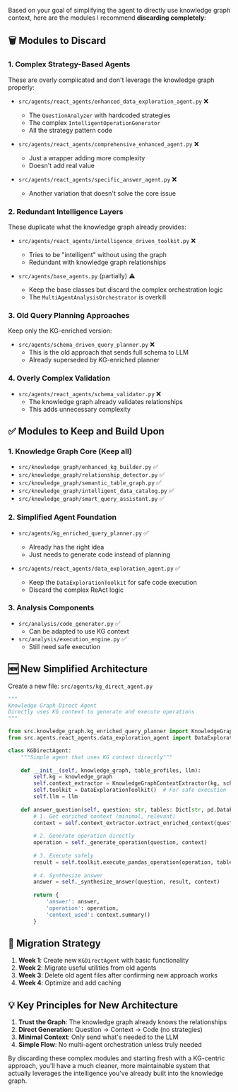 Based on your goal of simplifying the agent to directly use knowledge graph context, here are the modules I recommend **discarding completely**:

## 🗑️ Modules to Discard

### 1. **Complex Strategy-Based Agents**
These are overly complicated and don't leverage the knowledge graph properly:

- `src/agents/react_agents/enhanced_data_exploration_agent.py` ❌
  - The `QuestionAnalyzer` with hardcoded strategies
  - The complex `IntelligentOperationGenerator` 
  - All the strategy pattern code

- `src/agents/react_agents/comprehensive_enhanced_agent.py` ❌
  - Just a wrapper adding more complexity
  - Doesn't add real value

- `src/agents/react_agents/specific_answer_agent.py` ❌
  - Another variation that doesn't solve the core issue

### 2. **Redundant Intelligence Layers**
These duplicate what the knowledge graph already provides:

- `src/agents/react_agents/intelligence_driven_toolkit.py` ❌
  - Tries to be "intelligent" without using the graph
  - Redundant with knowledge graph relationships

- `src/agents/base_agents.py` (partially) ⚠️
  - Keep the base classes but discard the complex orchestration logic
  - The `MultiAgentAnalysisOrchestrator` is overkill

### 3. **Old Query Planning Approaches**
Keep only the KG-enriched version:

- `src/agents/schema_driven_query_planner.py` ❌
  - This is the old approach that sends full schema to LLM
  - Already superseded by KG-enriched planner

### 4. **Overly Complex Validation**
- `src/agents/react_agents/schema_validator.py` ❌
  - The knowledge graph already validates relationships
  - This adds unnecessary complexity

## ✅ Modules to Keep and Build Upon

### 1. **Knowledge Graph Core** (Keep all)
- `src/knowledge_graph/enhanced_kg_builder.py` ✅
- `src/knowledge_graph/relationship_detector.py` ✅
- `src/knowledge_graph/semantic_table_graph.py` ✅
- `src/knowledge_graph/intelligent_data_catalog.py` ✅
- `src/knowledge_graph/smart_query_assistant.py` ✅

### 2. **Simplified Agent Foundation**
- `src/agents/kg_enriched_query_planner.py` ✅
  - Already has the right idea
  - Just needs to generate code instead of planning

- `src/agents/react_agents/data_exploration_agent.py` ✅
  - Keep the `DataExplorationToolkit` for safe code execution
  - Discard the complex ReAct logic

### 3. **Analysis Components**
- `src/analysis/code_generator.py` ✅
  - Can be adapted to use KG context
- `src/analysis/execution_engine.py` ✅
  - Still need safe execution

## 🆕 New Simplified Architecture

Create a new file: `src/agents/kg_direct_agent.py`

```python
"""
Knowledge Graph Direct Agent
Directly uses KG context to generate and execute operations
"""

from src.knowledge_graph.kg_enriched_query_planner import KnowledgeGraphContextExtractor
from src.agents.react_agents.data_exploration_agent import DataExplorationToolkit

class KGDirectAgent:
    """Simple agent that uses KG context directly"""
    
    def __init__(self, knowledge_graph, table_profiles, llm):
        self.kg = knowledge_graph
        self.context_extractor = KnowledgeGraphContextExtractor(kg, schema)
        self.toolkit = DataExplorationToolkit()  # For safe execution
        self.llm = llm
        
    def answer_question(self, question: str, tables: Dict[str, pd.DataFrame]) -> Dict[str, Any]:
        # 1. Get enriched context (minimal, relevant)
        context = self.context_extractor.extract_enriched_context(question)
        
        # 2. Generate operation directly
        operation = self._generate_operation(question, context)
        
        # 3. Execute safely
        result = self.toolkit.execute_pandas_operation(operation, tables)
        
        # 4. Synthesize answer
        answer = self._synthesize_answer(question, result, context)
        
        return {
            'answer': answer,
            'operation': operation,
            'context_used': context.summary()
        }
```

## 🎯 Migration Strategy

1. **Week 1**: Create new `KGDirectAgent` with basic functionality
2. **Week 2**: Migrate useful utilities from old agents
3. **Week 3**: Delete old agent files after confirming new approach works
4. **Week 4**: Optimize and add caching

## 💡 Key Principles for New Architecture

1. **Trust the Graph**: The knowledge graph already knows the relationships
2. **Direct Generation**: Question → Context → Code (no strategies)
3. **Minimal Context**: Only send what's needed to the LLM
4. **Simple Flow**: No multi-agent orchestration unless truly needed

By discarding these complex modules and starting fresh with a KG-centric approach, you'll have a much cleaner, more maintainable system that actually leverages the intelligence you've already built into the knowledge graph.